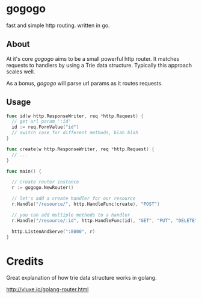 # gogogo

fast and simple http routing. written in go.

## About

At it's core *gogogo* aims to be a small powerful http router.
It matches requests to handlers by using a Trie data structure.
Typically this approach scales well.

As a bonus, *gogogo* will parse url params as it routes requests.

## Usage

```go
func id(w http.ResponseWriter, req *http.Request) {
  // get url param ':id'
  id := req.FormValue("id")
  // switch case for different methods, blah blah
}

func create(w http.ResponseWriter, req *http.Request) {
  // ...
}

func main() {

  // create router instance
  r := gogogo.NewRouter()

  // let's add a create handler for our resource
  r.Handle("/resource/", http.HandleFunc(create), "POST")

  // you can add multiple methods to a handler
  r.Handle("/resource/:id", http.HandleFunc(id), "GET", "PUT", "DELETE")

  http.ListenAndServe(":8000", r)
}

```

# Credits

Great explanation of how trie data structure works in golang.

http://vluxe.io/golang-router.html
